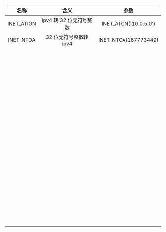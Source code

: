 |    名称    |          含义           |         参数          |
| :--------: | :---------------------: | :-------------------: |
| INET_ATION | ipv4 转 32 位无符号整数 | INET_ATON('10.0.5.0') |
| INET_NTOA  | 32 位无符号整数转 ipv4  | INET_NTOA(167773449)  |
|            |                         |                       |
|            |                         |                       |
|            |                         |                       |
|            |                         |                       |
|            |                         |                       |
|            |                         |                       |
|            |                         |                       |
|            |                         |                       |
|            |                         |                       |
|            |                         |                       |
|            |                         |                       |
|            |                         |                       |
|            |                         |                       |
|            |                         |                       |
|            |                         |                       |
|            |                         |                       |
|            |                         |                       |
|            |                         |                       |
|            |                         |                       |
|            |                         |                       |
|            |                         |                       |
|            |                         |                       |
|            |                         |                       |
|            |                         |                       |
|            |                         |                       |
|            |                         |                       |
|            |                         |                       |
|            |                         |                       |
|            |                         |                       |
|            |                         |                       |
|            |                         |                       |
|            |                         |                       |
|            |                         |                       |
|            |                         |                       |
|            |                         |                       |
|            |                         |                       |
|            |                         |                       |
|            |                         |                       |
|            |                         |                       |
|            |                         |                       |
|            |                         |                       |
|            |                         |                       |
|            |                         |                       |
|            |                         |                       |
|            |                         |                       |
|            |                         |                       |
|            |                         |                       |
|            |                         |                       |
|            |                         |                       |
|            |                         |                       |
|            |                         |                       |
|            |                         |                       |
|            |                         |                       |
|            |                         |                       |
|            |                         |                       |
|            |                         |                       |
|            |                         |                       |
|            |                         |                       |
|            |                         |                       |
|            |                         |                       |
|            |                         |                       |
|            |                         |                       |
|            |                         |                       |
|            |                         |                       |
|            |                         |                       |
|            |                         |                       |
|            |                         |                       |
|            |                         |                       |
|            |                         |                       |
|            |                         |                       |
|            |                         |                       |
|            |                         |                       |
|            |                         |                       |
|            |                         |                       |
|            |                         |                       |
|            |                         |                       |
|            |                         |                       |
|            |                         |                       |
|            |                         |                       |
|            |                         |                       |
|            |                         |                       |
|            |                         |                       |
|            |                         |                       |
|            |                         |                       |
|            |                         |                       |
|            |                         |                       |
|            |                         |                       |
|            |                         |                       |
|            |                         |                       |
|            |                         |                       |
|            |                         |                       |
|            |                         |                       |
|            |                         |                       |
|            |                         |                       |
|            |                         |                       |
|            |                         |                       |

